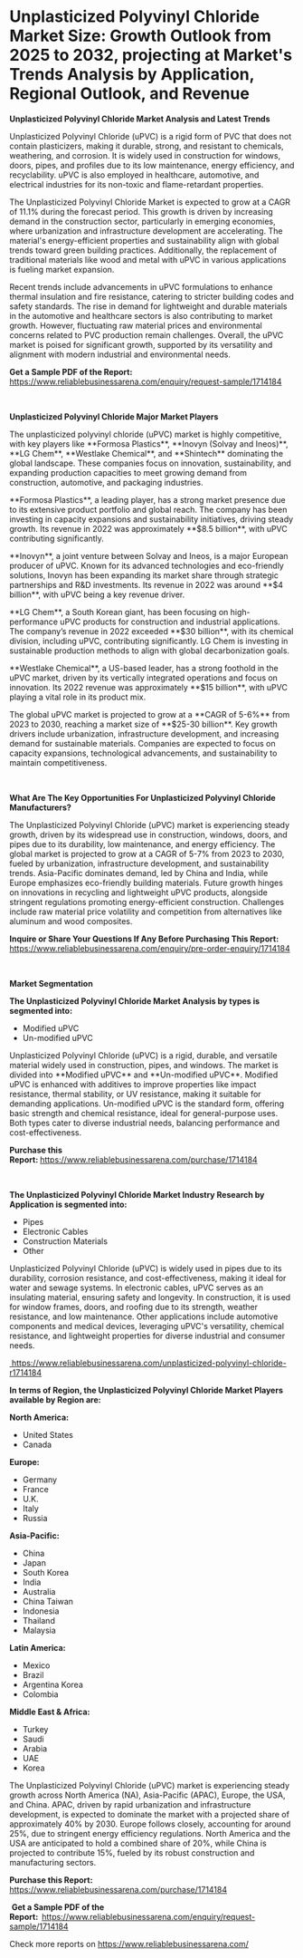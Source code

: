 <p><h1>Unplasticized Polyvinyl Chloride Market Size: Growth Outlook from 2025 to 2032, projecting at Market's Trends Analysis by Application, Regional Outlook, and Revenue</h1></p><p><strong>Unplasticized Polyvinyl Chloride Market Analysis and Latest Trends</strong></p>
<p><p>Unplasticized Polyvinyl Chloride (uPVC) is a rigid form of PVC that does not contain plasticizers, making it durable, strong, and resistant to chemicals, weathering, and corrosion. It is widely used in construction for windows, doors, pipes, and profiles due to its low maintenance, energy efficiency, and recyclability. uPVC is also employed in healthcare, automotive, and electrical industries for its non-toxic and flame-retardant properties.</p><p>The Unplasticized Polyvinyl Chloride Market is expected to grow at a CAGR of 11.1% during the forecast period. This growth is driven by increasing demand in the construction sector, particularly in emerging economies, where urbanization and infrastructure development are accelerating. The material's energy-efficient properties and sustainability align with global trends toward green building practices. Additionally, the replacement of traditional materials like wood and metal with uPVC in various applications is fueling market expansion.</p><p>Recent trends include advancements in uPVC formulations to enhance thermal insulation and fire resistance, catering to stricter building codes and safety standards. The rise in demand for lightweight and durable materials in the automotive and healthcare sectors is also contributing to market growth. However, fluctuating raw material prices and environmental concerns related to PVC production remain challenges. Overall, the uPVC market is poised for significant growth, supported by its versatility and alignment with modern industrial and environmental needs.</p></p>
<p><strong>Get a Sample PDF of the Report:&nbsp;</strong> <a href="https://www.reliablebusinessarena.com/enquiry/request-sample/1714184?utm_campaign=1766&utm_medium=2&utm_source=Github&utm_content=ia&utm_term=26012025&utm_id=unplasticized-polyvinyl-chloride">https://www.reliablebusinessarena.com/enquiry/request-sample/1714184</a></p>
<p>&nbsp;</p>
<p><strong>Unplasticized Polyvinyl Chloride Major Market Players</strong></p>
<p><p>The unplasticized polyvinyl chloride (uPVC) market is highly competitive, with key players like **Formosa Plastics**, **Inovyn (Solvay and Ineos)**, **LG Chem**, **Westlake Chemical**, and **Shintech** dominating the global landscape. These companies focus on innovation, sustainability, and expanding production capacities to meet growing demand from construction, automotive, and packaging industries.</p><p>**Formosa Plastics**, a leading player, has a strong market presence due to its extensive product portfolio and global reach. The company has been investing in capacity expansions and sustainability initiatives, driving steady growth. Its revenue in 2022 was approximately **$8.5 billion**, with uPVC contributing significantly.</p><p>**Inovyn**, a joint venture between Solvay and Ineos, is a major European producer of uPVC. Known for its advanced technologies and eco-friendly solutions, Inovyn has been expanding its market share through strategic partnerships and R&D investments. Its revenue in 2022 was around **$4 billion**, with uPVC being a key revenue driver.</p><p>**LG Chem**, a South Korean giant, has been focusing on high-performance uPVC products for construction and industrial applications. The company’s revenue in 2022 exceeded **$30 billion**, with its chemical division, including uPVC, contributing significantly. LG Chem is investing in sustainable production methods to align with global decarbonization goals.</p><p>**Westlake Chemical**, a US-based leader, has a strong foothold in the uPVC market, driven by its vertically integrated operations and focus on innovation. Its 2022 revenue was approximately **$15 billion**, with uPVC playing a vital role in its product mix.</p><p>The global uPVC market is projected to grow at a **CAGR of 5-6%** from 2023 to 2030, reaching a market size of **$25-30 billion**. Key growth drivers include urbanization, infrastructure development, and increasing demand for sustainable materials. Companies are expected to focus on capacity expansions, technological advancements, and sustainability to maintain competitiveness.</p></p>
<p>&nbsp;</p>
<p><strong>What Are The Key Opportunities For Unplasticized Polyvinyl Chloride Manufacturers?</strong></p>
<p><p>The Unplasticized Polyvinyl Chloride (uPVC) market is experiencing steady growth, driven by its widespread use in construction, windows, doors, and pipes due to its durability, low maintenance, and energy efficiency. The global market is projected to grow at a CAGR of 5-7% from 2023 to 2030, fueled by urbanization, infrastructure development, and sustainability trends. Asia-Pacific dominates demand, led by China and India, while Europe emphasizes eco-friendly building materials. Future growth hinges on innovations in recycling and lightweight uPVC products, alongside stringent regulations promoting energy-efficient construction. Challenges include raw material price volatility and competition from alternatives like aluminum and wood composites.</p></p>
<p><strong>Inquire or Share Your Questions If Any Before Purchasing This Report:</strong> <a href="https://www.reliablebusinessarena.com/enquiry/pre-order-enquiry/1714184?utm_campaign=1766&utm_medium=2&utm_source=Github&utm_content=ia&utm_term=26012025&utm_id=unplasticized-polyvinyl-chloride">https://www.reliablebusinessarena.com/enquiry/pre-order-enquiry/1714184</a></p>
<p>&nbsp;</p>
<p><strong>Market Segmentation</strong></p>
<p><strong>The Unplasticized Polyvinyl Chloride Market Analysis by types is segmented into:</strong></p>
<p><ul><li>Modified uPVC</li><li>Un-modified uPVC</li></ul></p>
<p><p>Unplasticized Polyvinyl Chloride (uPVC) is a rigid, durable, and versatile material widely used in construction, pipes, and windows. The market is divided into **Modified uPVC** and **Un-modified uPVC**. Modified uPVC is enhanced with additives to improve properties like impact resistance, thermal stability, or UV resistance, making it suitable for demanding applications. Un-modified uPVC is the standard form, offering basic strength and chemical resistance, ideal for general-purpose uses. Both types cater to diverse industrial needs, balancing performance and cost-effectiveness.</p></p>
<p><strong>Purchase this Report:&nbsp;</strong><a href="https://www.reliablebusinessarena.com/purchase/1714184?utm_campaign=1766&utm_medium=2&utm_source=Github&utm_content=ia&utm_term=26012025&utm_id=unplasticized-polyvinyl-chloride">https://www.reliablebusinessarena.com/purchase/1714184</a></p>
<p>&nbsp;</p>
<p><strong>The Unplasticized Polyvinyl Chloride Market Industry Research by Application is segmented into:</strong></p>
<p><ul><li>Pipes</li><li>Electronic Cables</li><li>Construction Materials</li><li>Other</li></ul></p>
<p><p>Unplasticized Polyvinyl Chloride (uPVC) is widely used in pipes due to its durability, corrosion resistance, and cost-effectiveness, making it ideal for water and sewage systems. In electronic cables, uPVC serves as an insulating material, ensuring safety and longevity. In construction, it is used for window frames, doors, and roofing due to its strength, weather resistance, and low maintenance. Other applications include automotive components and medical devices, leveraging uPVC's versatility, chemical resistance, and lightweight properties for diverse industrial and consumer needs.</p></p>
<p><a href="https://www.reliablebusinessarena.com/unplasticized-polyvinyl-chloride-r1714184?utm_campaign=1766&utm_medium=2&utm_source=Github&utm_content=ia&utm_term=26012025&utm_id=unplasticized-polyvinyl-chloride">&nbsp;https://www.reliablebusinessarena.com/unplasticized-polyvinyl-chloride-r1714184</a></p>
<p><strong>In terms of Region, the Unplasticized Polyvinyl Chloride Market Players available by Region are:</strong></p>
<p>
    <p> <strong> North America: </strong>
        <ul>
            <li>United States</li>
            <li>Canada</li>
        </ul>
        </p> 
    <p> <strong> Europe: </strong>
        <ul>
            <li>Germany</li>
            <li>France</li>
            <li>U.K.</li>
            <li>Italy</li>
            <li>Russia</li>
        </ul>
        </p> 
    <p> <strong> Asia-Pacific: </strong>
        <ul>
            <li>China</li>
            <li>Japan</li>
            <li>South Korea</li>
            <li>India</li>
            <li>Australia</li>
            <li>China Taiwan</li>
            <li>Indonesia</li>
            <li>Thailand</li>
            <li>Malaysia</li>
        </ul>
        </p> 
    <p> <strong> Latin America: </strong>
        <ul>
            <li>Mexico</li>
            <li>Brazil</li>
            <li>Argentina Korea</li>
            <li>Colombia</li>
        </ul>
        </p> 
    <p> <strong> Middle East & Africa: </strong>
        <ul>
            <li>Turkey</li>
            <li>Saudi</li>
            <li>Arabia</li>
            <li>UAE</li>
            <li>Korea</li>
        </ul>
    </p>
    </p>
<p><p>The Unplasticized Polyvinyl Chloride (uPVC) market is experiencing steady growth across North America (NA), Asia-Pacific (APAC), Europe, the USA, and China. APAC, driven by rapid urbanization and infrastructure development, is expected to dominate the market with a projected share of approximately 40% by 2030. Europe follows closely, accounting for around 25%, due to stringent energy efficiency regulations. North America and the USA are anticipated to hold a combined share of 20%, while China is projected to contribute 15%, fueled by its robust construction and manufacturing sectors.</p></p>
<p><strong>Purchase this Report: </strong><a href="https://www.reliablebusinessarena.com/purchase/1714184?utm_campaign=1766&utm_medium=2&utm_source=Github&utm_content=ia&utm_term=26012025&utm_id=unplasticized-polyvinyl-chloride">https://www.reliablebusinessarena.com/purchase/1714184</a></p>
<p>&nbsp;<strong>Get a Sample PDF of the Report:&nbsp;&nbsp;</strong><a href="https://www.reliablebusinessarena.com/enquiry/request-sample/1714184?utm_campaign=1766&utm_medium=2&utm_source=Github&utm_content=ia&utm_term=26012025&utm_id=unplasticized-polyvinyl-chloride">https://www.reliablebusinessarena.com/enquiry/request-sample/1714184</a></p>
<p><strong></strong></p>
<p>Check more reports on <a href="https://www.reliablebusinessarena.com/?utm_campaign=1766&utm_medium=2&utm_source=Github&utm_content=ia&utm_term=26012025&utm_id=unplasticized-polyvinyl-chloride">https://www.reliablebusinessarena.com/</a></p>